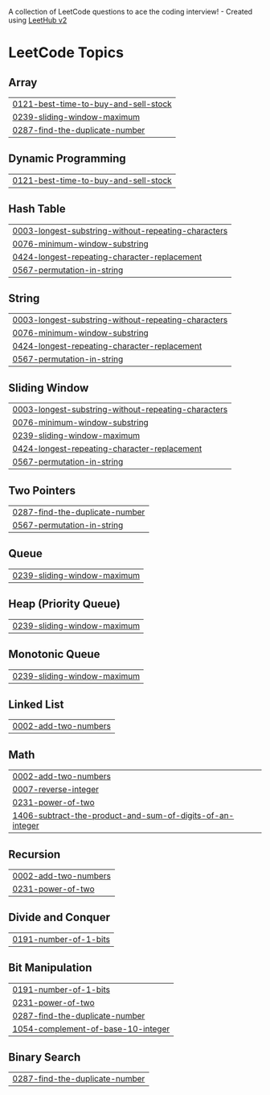 A collection of LeetCode questions to ace the coding interview! - Created using [LeetHub v2](https://github.com/arunbhardwaj/LeetHub-2.0)
<!---LeetCode Topics Start-->
# LeetCode Topics
## Array
|  |
| ------- |
| [0121-best-time-to-buy-and-sell-stock](https://github.com/Avya0503/Leetcode-Problems/tree/master/0121-best-time-to-buy-and-sell-stock) |
| [0239-sliding-window-maximum](https://github.com/Avya0503/Leetcode-Problems/tree/master/0239-sliding-window-maximum) |
| [0287-find-the-duplicate-number](https://github.com/Avya0503/Leetcode-Problems/tree/master/0287-find-the-duplicate-number) |
## Dynamic Programming
|  |
| ------- |
| [0121-best-time-to-buy-and-sell-stock](https://github.com/Avya0503/Leetcode-Problems/tree/master/0121-best-time-to-buy-and-sell-stock) |
## Hash Table
|  |
| ------- |
| [0003-longest-substring-without-repeating-characters](https://github.com/Avya0503/Leetcode-Problems/tree/master/0003-longest-substring-without-repeating-characters) |
| [0076-minimum-window-substring](https://github.com/Avya0503/Leetcode-Problems/tree/master/0076-minimum-window-substring) |
| [0424-longest-repeating-character-replacement](https://github.com/Avya0503/Leetcode-Problems/tree/master/0424-longest-repeating-character-replacement) |
| [0567-permutation-in-string](https://github.com/Avya0503/Leetcode-Problems/tree/master/0567-permutation-in-string) |
## String
|  |
| ------- |
| [0003-longest-substring-without-repeating-characters](https://github.com/Avya0503/Leetcode-Problems/tree/master/0003-longest-substring-without-repeating-characters) |
| [0076-minimum-window-substring](https://github.com/Avya0503/Leetcode-Problems/tree/master/0076-minimum-window-substring) |
| [0424-longest-repeating-character-replacement](https://github.com/Avya0503/Leetcode-Problems/tree/master/0424-longest-repeating-character-replacement) |
| [0567-permutation-in-string](https://github.com/Avya0503/Leetcode-Problems/tree/master/0567-permutation-in-string) |
## Sliding Window
|  |
| ------- |
| [0003-longest-substring-without-repeating-characters](https://github.com/Avya0503/Leetcode-Problems/tree/master/0003-longest-substring-without-repeating-characters) |
| [0076-minimum-window-substring](https://github.com/Avya0503/Leetcode-Problems/tree/master/0076-minimum-window-substring) |
| [0239-sliding-window-maximum](https://github.com/Avya0503/Leetcode-Problems/tree/master/0239-sliding-window-maximum) |
| [0424-longest-repeating-character-replacement](https://github.com/Avya0503/Leetcode-Problems/tree/master/0424-longest-repeating-character-replacement) |
| [0567-permutation-in-string](https://github.com/Avya0503/Leetcode-Problems/tree/master/0567-permutation-in-string) |
## Two Pointers
|  |
| ------- |
| [0287-find-the-duplicate-number](https://github.com/Avya0503/Leetcode-Problems/tree/master/0287-find-the-duplicate-number) |
| [0567-permutation-in-string](https://github.com/Avya0503/Leetcode-Problems/tree/master/0567-permutation-in-string) |
## Queue
|  |
| ------- |
| [0239-sliding-window-maximum](https://github.com/Avya0503/Leetcode-Problems/tree/master/0239-sliding-window-maximum) |
## Heap (Priority Queue)
|  |
| ------- |
| [0239-sliding-window-maximum](https://github.com/Avya0503/Leetcode-Problems/tree/master/0239-sliding-window-maximum) |
## Monotonic Queue
|  |
| ------- |
| [0239-sliding-window-maximum](https://github.com/Avya0503/Leetcode-Problems/tree/master/0239-sliding-window-maximum) |
## Linked List
|  |
| ------- |
| [0002-add-two-numbers](https://github.com/Avya0503/Leetcode-Problems/tree/master/0002-add-two-numbers) |
## Math
|  |
| ------- |
| [0002-add-two-numbers](https://github.com/Avya0503/Leetcode-Problems/tree/master/0002-add-two-numbers) |
| [0007-reverse-integer](https://github.com/Avya0503/Leetcode-Problems/tree/master/0007-reverse-integer) |
| [0231-power-of-two](https://github.com/Avya0503/Leetcode-Problems/tree/master/0231-power-of-two) |
| [1406-subtract-the-product-and-sum-of-digits-of-an-integer](https://github.com/Avya0503/Leetcode-Problems/tree/master/1406-subtract-the-product-and-sum-of-digits-of-an-integer) |
## Recursion
|  |
| ------- |
| [0002-add-two-numbers](https://github.com/Avya0503/Leetcode-Problems/tree/master/0002-add-two-numbers) |
| [0231-power-of-two](https://github.com/Avya0503/Leetcode-Problems/tree/master/0231-power-of-two) |
## Divide and Conquer
|  |
| ------- |
| [0191-number-of-1-bits](https://github.com/Avya0503/Leetcode-Problems/tree/master/0191-number-of-1-bits) |
## Bit Manipulation
|  |
| ------- |
| [0191-number-of-1-bits](https://github.com/Avya0503/Leetcode-Problems/tree/master/0191-number-of-1-bits) |
| [0231-power-of-two](https://github.com/Avya0503/Leetcode-Problems/tree/master/0231-power-of-two) |
| [0287-find-the-duplicate-number](https://github.com/Avya0503/Leetcode-Problems/tree/master/0287-find-the-duplicate-number) |
| [1054-complement-of-base-10-integer](https://github.com/Avya0503/Leetcode-Problems/tree/master/1054-complement-of-base-10-integer) |
## Binary Search
|  |
| ------- |
| [0287-find-the-duplicate-number](https://github.com/Avya0503/Leetcode-Problems/tree/master/0287-find-the-duplicate-number) |
<!---LeetCode Topics End-->